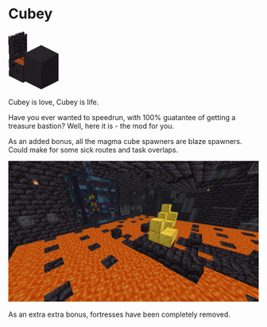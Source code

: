 # Cubey

<img src="https://raw.githubusercontent.com/Secondairy/Cubey/master/src/main/resources/icon.png" width=20% height=20%>

Cubey is love, Cubey is life.

Have you ever wanted to speedrun, with 100% guatantee of getting a treasure bastion? Well, here it is - the mod for you.

As an added bonus, all the magma cube spawners are blaze spawners. Could make for some sick routes and task overlaps.

![](https://raw.githubusercontent.com/Secondairy/Cubey/master/src/main/resources/Cubey_Spawner.png)

As an extra extra bonus, fortresses have been completely removed.
